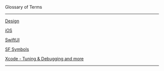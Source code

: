 Glossary of Terms

- - - -

[Design](https://developer.apple.com/design/)

[iOS](https://developer.apple.com/ios/)

[SwiftUI](https://developer.apple.com/xcode/swiftui/)

[SF Symbols](https://developer.apple.com/sf-symbols/)

[Xcode - Tuning & Debugging and more](https://developer.apple.com/documentation/xcode)

- - - -
